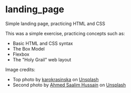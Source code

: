# landing_page
Simple landing page, practicing HTML and CSS

This was a simple exercise, practicing concepts such as:

* Basic HTML and CSS syntax
* The Box Model 
* Flexbox
* The "Holy Grail" web layout

Image credits: 

* Top photo by <a href="https://unsplash.com/@karokrasinska?utm_source=unsplash&utm_medium=referral&utm_content=creditCopyText">karokrasinska</a> on <a href="https://unsplash.com/photos/aBOTlfpkq0g?utm_source=unsplash&utm_medium=referral&utm_content=creditCopyText">Unsplash</a>
* Second photo by <a href="https://unsplash.com/@ahmedd_saalim?utm_source=unsplash&utm_medium=referral&utm_content=creditCopyText">Ahmed Saalim Hussain</a> on <a href="https://unsplash.com/photos/8Me9BDLYURE?utm_source=unsplash&utm_medium=referral&utm_content=creditCopyText">Unsplash</a>
  